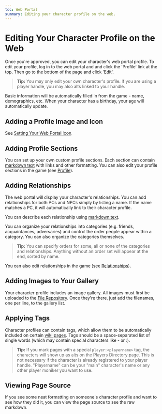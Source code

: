 ```yaml
---
toc: Web Portal
summary: Editing your character profile on the web.
---
```


# Editing Your Character Profile on the Web

Once you're approved, you can edit your character's web portal profile.  To edit your profile, log in to the web portal and and click the 'Profile' link at the top.  Then go to the bottom of the page and click 'Edit'.

> **Tip:** You may only edit your own character's profile.  If you are using a player handle, you may also alts linked to your handle.

Basic information will be automatically filled in from the game - name, demographics, etc.  When your character has a birthday, your age will automatically update.

## Adding a Profile Image and Icon

See [Setting Your Web Portal Icon](/help/web_icon).

## Adding Profile Sections

You can set up your own custom profile sections.  Each section can contain [markdown  text](/help/website/markdown) with links and other formatting.  You can also edit your profile sections in the game (see [Profile](/help/profile)).

## Adding Relationships

The web portal will display your character's relationships.  You can add relationships for both PCs and NPCs simply by listing a name.  If the name matches a PC, it will automatically link to their character profile.

You can describe each relationship using [markdown text](/help/website/markdown).  

You can organize your relationships into categories (e.g. friends, acquaintances, adversaries) and control the order people appear within a category.   You can also organize the categories themselves. 

> **Tip:** You can specify orders for some, all or none of the categories and relationships.  Anything without an order set will appear at the end, sorted by name.

You can also edit relationships in the game (see [Relationships](/help/relationships)).  

## Adding Images to Your Gallery

Your character profile includes an image gallery.  All images must first be uploaded to the [File Repository](/files).  Once they're there, just add the filenames, one per line, to the gallery list.

## Applying Tags

Character profiles can contain tags, which allow them to be automatically included on certain [wiki pages](/help/website/wiki).  Tags should be a space-separated list of single words (which may contain special characters like - or :).

> **Tip:** If you mark pages with a special `player:<playername>` tag, the characters will show up as alts on the Players Directory page.  This is not necessary if the character is already registered to your player handle.  "Playername" can be your "main" character's name or any other player moniker you want to use.

## Viewing Page Source

If you see some neat formatting on someone's character profile and want to see how they did it, you can view the page source to see the raw markdown.